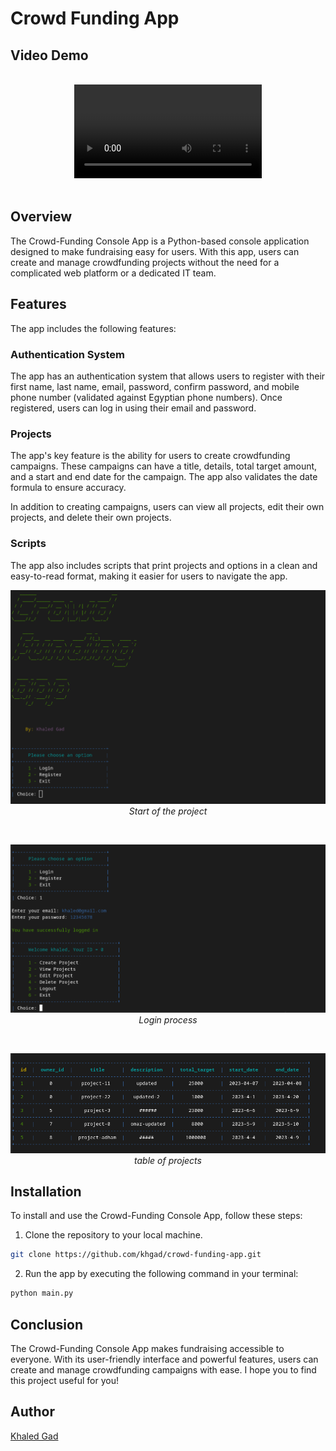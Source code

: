 # Crowd Funding App

## Video Demo

<br>
<div align="center">
  <video src="screenshots/crowd-funding-app-audio.mp4"/>
</div>
<br>

## Overview

The Crowd-Funding Console App is a Python-based console application designed to make fundraising easy for users. With this app, users can create and manage crowdfunding projects without the need for a complicated web platform or a dedicated IT team.

## Features

The app includes the following features:

### Authentication System

The app has an authentication system that allows users to register with their first name, last name, email, password, confirm password, and mobile phone number (validated against Egyptian phone numbers). Once registered, users can log in using their email and password.

### Projects

The app's key feature is the ability for users to create crowdfunding campaigns. These campaigns can have a title, details, total target amount, and a start and end date for the campaign. The app also validates the date formula to ensure accuracy.

In addition to creating campaigns, users can view all projects, edit their own projects, and delete their own projects.

### Scripts

The app also includes scripts that print projects and options in a clean and easy-to-read format, making it easier for users to navigate the app.


<p align="center">
    <img src="screenshots/start.png" alt="start">
    <i>Start of the project</i>
</p>
<br>
<p align="center">
    <img src="screenshots/login.png" alt="login">
    <i>Login process</i>
</p>
<br>
<p align="center">
    <img src="screenshots/project_table.png" alt="projects">
    <i>table of projects</i>
</p>
<!-- ![start](/screenshots/start.png) -->
<!-- ![login](/screenshots/login.png) -->
<!-- ![project view](/screenshots/project_table.png) -->

## Installation

To install and use the Crowd-Funding Console App, follow these steps:

1. Clone the repository to your local machine.

``` bash
git clone https://github.com/khgad/crowd-funding-app.git
```

2. Run the app by executing the following command in your terminal:

``` bash
python main.py
```

## Conclusion

The Crowd-Funding Console App makes fundraising accessible to everyone. With its user-friendly interface and powerful features, users can create and manage crowdfunding campaigns with ease. I hope you to find this project useful for you!

## Author

[Khaled Gad](https://www.linkedin.com/in/khgad/)